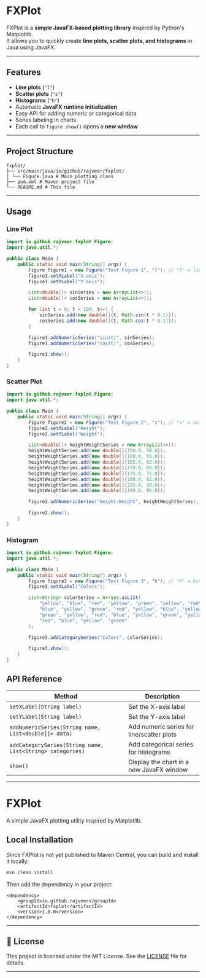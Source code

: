 # FXPlot

FXPlot is a **simple JavaFX-based plotting library** inspired by Python's Matplotlib.  
It allows you to quickly create **line plots, scatter plots, and histograms** in Java using JavaFX.  

---

## Features

- **Line plots** (`"l"`)
- **Scatter plots** (`"s"`)
- **Histograms** (`"h"`)
- Automatic **JavaFX runtime initialization**
- Easy API for adding numeric or categorical data
- Series labeling in charts
- Each call to `figure.show()` opens a **new window**

---

## Project Structure

```
fxplot/
├── src/main/java/io/github/rajveer/fxplot/
│ └── Figure.java # Main plotting class
├── pom.xml # Maven project file
└── README.md # This file
```


---

## Usage

### Line Plot

```java
import io.github.rajveer.fxplot.Figure;
import java.util.*;

public class Main {
    public static void main(String[] args) {
        Figure figure1 = new Figure("Test Figure 1", "l"); // "l" = line plot
        figure1.setXLabel("X-axis");
        figure1.setYLabel("Y-axis");

        List<double[]> sinSeries = new ArrayList<>();
        List<double[]> cosSeries = new ArrayList<>();

        for (int t = 0; t < 100; t++) {
            sinSeries.add(new double[]{t, Math.sin(t * 0.1)});
            cosSeries.add(new double[]{t, Math.cos(t * 0.1)});
        }

        figure1.addNumericSeries("sin(t)", sinSeries);
        figure1.addNumericSeries("cos(t)", cosSeries);

        figure1.show();
    }
}
```
### Scatter Plot

```java
import io.github.rajveer.fxplot.Figure;
import java.util.*;

public class Main {
    public static void main(String[] args) {
        Figure figure2 = new Figure("Test Figure 2", "s"); // "s" = scatter plot
        figure2.setXLabel("Height");
        figure2.setYLabel("Weight");

        List<double[]> heightWeightSeries = new ArrayList<>();
        heightWeightSeries.add(new double[]{150.0, 50.0});
        heightWeightSeries.add(new double[]{160.0, 55.0});
        heightWeightSeries.add(new double[]{165.0, 62.0});
        heightWeightSeries.add(new double[]{170.0, 68.0});
        heightWeightSeries.add(new double[]{175.0, 75.0});
        heightWeightSeries.add(new double[]{180.0, 82.0});
        heightWeightSeries.add(new double[]{185.0, 90.0});
        heightWeightSeries.add(new double[]{190.0, 95.0});

        figure2.addNumericSeries("Height-Weight", heightWeightSeries);

        figure2.show();
    }
}

```
### Histogram
```java
import io.github.rajveer.fxplot.Figure;
import java.util.*;

public class Main {
    public static void main(String[] args) {
        Figure figure3 = new Figure("Test Figure 3", "h"); // "h" = histogram
        figure3.setXLabel("Colors");

        List<String> colorSeries = Arrays.asList(
            "yellow", "blue", "red", "yellow", "green", "yellow", "red",
            "blue", "yellow", "green", "red", "yellow", "blue", "yellow",
            "green", "yellow", "red", "blue", "yellow", "green", "yellow",
            "red", "blue", "yellow", "green"
        );

        figure3.addCategorySeries("Colors", colorSeries);

        figure3.show();
    }
}
```

## API Reference

| Method                                                    | Description                               |
| --------------------------------------------------------- | ----------------------------------------- |
| `setXLabel(String label)`                                 | Set the X-axis label                      |
| `setYLabel(String label)`                                 | Set the Y-axis label                      |
| `addNumericSeries(String name, List<double[]> data)`      | Add numeric series for line/scatter plots |
| `addCategorySeries(String name, List<String> categories)` | Add categorical series for histograms     |
| `show()`                                                  | Display the chart in a new JavaFX window  |

---
# FXPlot

A simple JavaFX plotting utility inspired by Matplotlib.

## Local Installation

Since FXPlot is not yet published to Maven Central, you can build and install it locally:

```bash
mvn clean install
```
Then add the dependency in your project:
```mvn
<dependency>
    <groupId>io.github.rajveer</groupId>
    <artifactId>fxplot</artifactId>
    <version>1.0.0</version>
</dependency>
```
---

## 📄 License

This project is licensed under the MIT License. See the [LICENSE](LICENSE) file for details.

---
